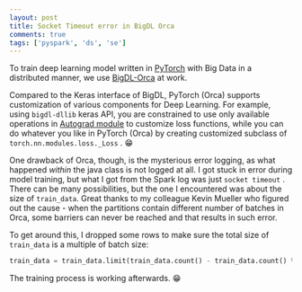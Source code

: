 ```yaml
---
layout: post
title: Socket Timeout error in BigDL Orca
comments: true
tags: ['pyspark', 'ds', 'se']
---
```


To train deep learning model written in [PyTorch](https://pytorch.org) with Big Data in a distributed manner, we use [BigDL-Orca](https://bigdl.readthedocs.io/en/latest/doc/Orca/) at work. 

Compared to the Keras interface of BigDL, PyTorch (Orca) supports customization of various components for Deep Learning. For example, using `bigdl-dllib` keras API, you are constrained to use only available operations in [Autograd module](https://bigdl.readthedocs.io/en/latest/doc/DLlib/Overview/dllib.html#autograd-examples-using-bigdl-dllb-keras-python-api) to customize loss functions, while you can do whatever you like in PyTorch (Orca) by creating customized subclass of `torch.nn.modules.loss._Loss` . 😁

One drawback of Orca, though, is the mysterious error logging, as what happened *within* the java class is not logged at all. I got stuck in error during model training, but what I got from the Spark log was just `socket timeout` . There can be many possibilities, but the one I encountered was about the size of `train_data`. Great thanks to my colleague Kevin Mueller who figured out the cause - when the partitions contain different number of batches in Orca, some barriers can never be reached and that results in such error. 

To get around this, I dropped some rows to make sure the total size of `train_data` is a multiple of batch size:

```python
train_data = train_data.limit(train_data.count() - train_data.count() % batch_size)
```

The training process is working afterwards. 😁
